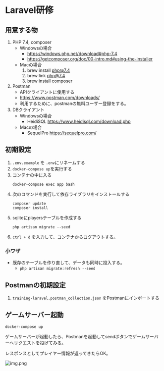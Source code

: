 # Laravel研修

## 用意する物
1. PHP 7.4, composer
   * Windowsの場合
     * https://windows.php.net/download#php-7.4
     * https://getcomposer.org/doc/00-intro.md#using-the-installer
   * Macの場合
     1. brew install php@7.4
     1. brew link php@7.4
     1. brew install composer
1. Postman
   * APIクライアントに使用する
   * https://www.postman.com/downloads/
   * 利用するために、postmanの無料ユーザー登録をする。
1. DBクライアント
   * Windowsの場合
     * HeidiSQL https://www.heidisql.com/download.php
   * Macの場合
     * SequelPro https://sequelpro.com/

## 初期設定
1. `.env.example` を `.env`にリネームする
1. `docker-compose up`を実行する
1. コンテナの中に入る
    ```
    docker-compose exec app bash
    ```
1. 次のコマンドを実行して依存ライブラリをインストールする
    ```
    composer update
    composer install
    ```
1. sqliteにplayersテーブルを作成する
    ```
    php artisan migrate --seed
    ```
1. `ctrl + d` を入力して、コンテナからログアウトする。

### 小ワザ
* 既存のテーブルを作り直して、データも同時に投入する。
    * `php artisan migrate:refresh --seed`

## Postmanの初期設定
1. `training-laravel.postman_collection.json` をPostmanにインポートする

## ゲームサーバー起動
```
docker-compose up
```

ゲームサーバーが起動したら、Postmanを起動してsendボタンでゲームサーバーへリクエストを投げてみる。

レスポンスとしてプレイヤー情報が返ってきたらOK。

![img.png](postman.png)
